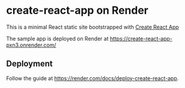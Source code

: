 # create-react-app on Render

This is a minimal React static site bootstrapped with [Create React App](https://github.com/facebook/create-react-app)

The sample app is deployed on Render at https://create-react-app-pxn3.onrender.com/

## Deployment

Follow the guide at https://render.com/docs/deploy-create-react-app.
